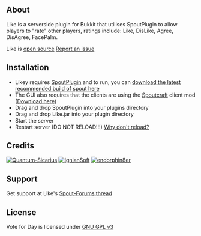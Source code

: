 About
-----
Like is a serverside plugin for Bukkit that utilises SpoutPlugin to allow players to "rate" other players, ratings include: Like, DisLike, Agree, DisAgree, FacePalm.

Like is [open source][GitHub]
[Report an issue][Issues]

Installation
------------
* Likey requires [SpoutPlugin][Spout Link] and to run, you can [download the latest recommended build of spout here][Spout RB]
* The GUI also requires that the clients are using the [Spoutcraft][Spout Link] client mod  ([Download here][Get Spout])
* Drag and drop SpoutPlugin into your plugins directory
* Drag and drop Like.jar into your plugin directory
* Start the server
* Restart server (DO NOT RELOAD!!!) [Why don't reload?][Reload]

Credits
-------
[![Quantum-Sicarius](http://www.gravatar.com/avatar/cbcdbeb17461fb68c27befee29880127.png)](http://forums.spout.org/members/quantumsicarius.1017/)
[![IgnianSoft](http://www.gravatar.com/avatar/d129648e9d32e32192659132b9811b8d.png)](http://software.ignian.com)
[![endorphin8er](http://forums.spout.org/data/avatars/l/5/5584.jpg?1334035159)](http://forums.spout.org/members/endorphin8er.5584/)

[Spout Wiki]: http://wiki.spout.org
[Spout Link]: http://spout.org
[Spout RB]: http://spout.in/plugin
[Get Spout]: http://get.spout.org
[Reload]: http://spout.in/reload
[License]: http://www.gnu.org/licenses/gpl.html
[Page]: http://forums.spout.org/threads/fun-like-i-like-you-like-we-all-like-cb1-2-5-r1-0.2461/
[GitHub]: https://github.com/Quantum-Sicarius-za-net/Like
[Issues]: https://github.com/Quantum-Sicarius-za-net/Like/issues

Support
-------
Get support at Like's [Spout-Forums thread][Page]

License
-------
Vote for Day is licensed under [GNU GPL v3][License]
